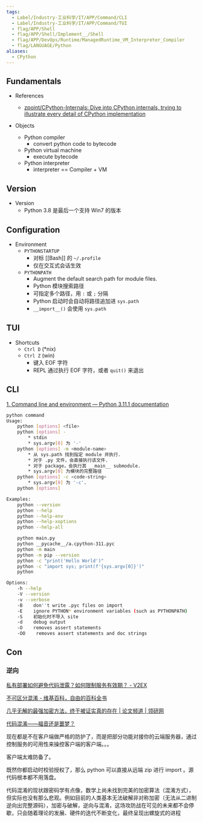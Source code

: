 ```yaml
---
tags:
  - Label/Industry-工业科学/IT/APP/Command/CLI
  - Label/Industry-工业科学/IT/APP/Command/TUI
  - flag/APP/Shell
  - flag/APP/Shell/Implement__/Shell
  - flag/APP/DevOps/Runtime/ManagedRuntime_VM_Interpreter_Compiler
  - flag/LANGUAGE/Python
aliases:
  - CPython
---
```


## Fundamentals

- References
    - [zpoint/CPython-Internals: Dive into CPython internals, trying to illustrate every detail of CPython implementation](https://github.com/zpoint/CPython-Internals)

- Objects
    - Python compiler
        - convert python code to bytecode
    - Python virtual machine
        - execute bytecode
    - Python interpreter
        - interpreter == Compiler +  VM

## Version

- Version
    * Python 3.8 是最后一个支持 Win7 的版本

## Configuration

- Environment
    * `PYTHONSTARTUP`
        - 对标 [[Bash]] 的 `~/.profile`
        - 仅在交互式会话生效
    * `PYTHONPATH`
        - Augment the default search path for module files.
        - Python 模块搜索路径
        - 可指定多个路径，用 `:` 或 `;` 分隔
        - Python 启动时会自动将路径追加进 `sys.path`
        - `__import__()` 会使用 `sys.path`

## TUI

- Shortcuts
    - `Ctrl D` (\*nix)
    - `Ctrl Z` (win)
        * 键入 EOF 字符
        * REPL 通过执行 EOF 字符，或者 `quit()` 来退出

## CLI

[1. Command line and environment — Python 3.11.1 documentation](https://docs.python.org/3/using/cmdline.html)

```bash
python command
Usage:
    python [options] <file>
    python [options] -
        * stdin
        * sys.argv[0] 为 '-'
    python [options] -m <module-name>
        * 从 sys.path 找到指定 module 并执行.
        * 对于 .py 文件，会直接执行该文件.
        * 对于 package，会执行其 __main__ submodule.
        * sys.argv[0] 为模块的完整路径
    python [options] -c <code-string>
        * sys.argv[0] 为 '-c'.
    python [options]

Examples:
    python --version
    python --help
    python --help-env
    python --help-xoptions
    python --help-all

    python main.py
    python __pycache__/a.cpython-311.pyc
    python -m main
    python -m pip --version
    python -c "print('Hello World')"
    python -c "import sys; print(f'{sys.argv[0]}')"
    python

Options:
    -h --help
    -V --version
    -v --verbose
    -B    don''t write .pyc files on import
    -E    ignore PYTHON* environment variables (such as PYTHONPATH)
    -S    初始化时不导入 site
    -d    debug output
    -O    removes assert statements
    -OO    removes assert statements and doc strings
```

## Con

### 逆向

[私有部署如何避免代码泄露？如何限制服务有效期？ - V2EX](https://www.v2ex.com/t/807464)

[不可区分混淆 - 维基百科，自由的百科全书](https://zh.m.wikipedia.org/zh-hans/%E4%B8%8D%E5%8F%AF%E5%8D%80%E5%88%86%E6%B7%B7%E6%B7%86)

[几乎无解的最强加密方法，终于被证实真的存在 | 论文频道 | 领研网](https://www.linkresearcher.com/theses/13fb909d-1062-43c6-a23e-352d4cb6f4cf)

[代码混淆——福音还是噩梦？](https://www.changhai.org/articles/technology/misc/obfuscation.php)

现在都是不在客户端做严格的防护了，而是把部分功能对接你的云端服务器，通过控制服务的可用性来操控客户端的客户端。。。

客户端太难防备了。

既然你都启动时校验授权了，那么 python 可以直接从远端 zip 进行 import 。源代码根本都不用落盘。

代码混淆的现状跟密码学有点像，数学上尚未找到完美的加密算法（混淆方式），但实际也没有那么悲观。例如目前的人类基本无法破解非对称加密（无法从二进制逆向出完整源码），加密与破解，逆向与混淆，这场攻防战在可见的未来都不会停歇，只会随着理论的发展、硬件的迭代不断变化，最终呈现出螺旋式的进程
